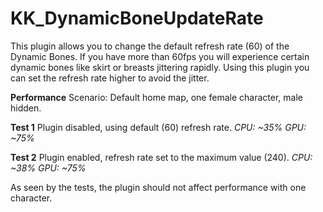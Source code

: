 # KK_DynamicBoneUpdateRate

This plugin allows you to change the default refresh rate (60) of the Dynamic Bones.
If you have more than 60fps you will experience certain dynamic bones like skirt or breasts jittering rapidly.
Using this plugin you can set the refresh rate higher to avoid the jitter.

**Performance** 
Scenario: Default home map, one female character, male hidden.

**Test 1**
Plugin disabled, using default (60) refresh rate.
*CPU: ~35%*
*GPU: ~75%*

**Test 2**
Plugin enabled, refresh rate set to the maximum value (240).
*CPU: ~38%*
*GPU: ~75%*

As seen by the tests, the plugin should not affect performance with one character.
